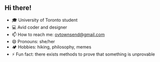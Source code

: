 ## Hi there!

- :mortar_board: University of Toronto student 
- :computer: Avid coder and designer 
- 📫 How to reach me: ovtownsend@gmail.com
- 😄 Pronouns: she/her
-  :camping: Hobbies: hiking, philosophy, memes
- ⚡ Fun fact: there exists methods to prove that something is unprovable
